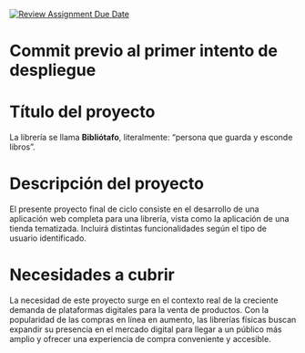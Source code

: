 [![Review Assignment Due Date](https://classroom.github.com/assets/deadline-readme-button-24ddc0f5d75046c5622901739e7c5dd533143b0c8e959d652212380cedb1ea36.svg)](https://classroom.github.com/a/zSeAaPCY)

# Commit previo al primer intento de despliegue

# Título del proyecto 
La librería se llama **Bibliótafo**, literalmente: “persona que guarda y esconde libros”.

# Descripción del proyecto 
El presente proyecto final de ciclo consiste en el desarrollo de una aplicación web completa para una librería, vista como la aplicación de una tienda tematizada. Incluirá distintas funcionalidades según el tipo de usuario identificado.

# Necesidades a cubrir
La necesidad de este proyecto surge en el contexto real de la creciente demanda de plataformas digitales para la venta de productos. Con la popularidad de las compras en línea en aumento, las librerías físicas buscan expandir su presencia en el mercado digital para llegar a un público más amplio y ofrecer una experiencia de compra conveniente y accesible.